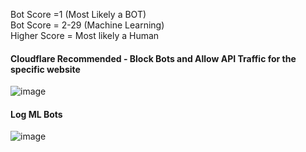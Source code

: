 Bot Score =1 (Most Likely a BOT) <br />
Bot Score = 2-29 (Machine Learning) <br />
Higher Score = Most likely a Human 

#### Cloudflare Recommended - Block Bots and Allow API Traffic for the specific website 
![image](https://github.com/securewithsam/Cloud/assets/85324643/a2509b24-9572-4d07-abe8-f36d324723c9)

#### Log ML Bots 
![image](https://github.com/securewithsam/Cloud/assets/85324643/70b6fe44-25c0-45dd-bbc8-2e742deeb36b)
